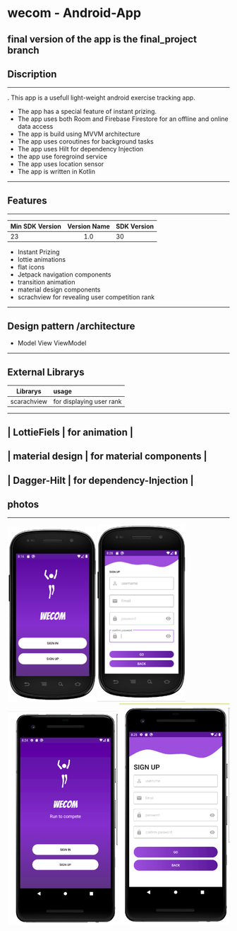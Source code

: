 # wecom - Android-App      

## final version of the app is the final_project branch

 ## Discription 
 -------------------------------------------------------
. This app is a usefull light-weight android exercise tracking app.
- The app has a special feature of instant prizing.
- The app uses both Room and Firebase Firestore for an offline and online data access 
- The app is build using MVVM architecture 
- The app uses coroutines for background tasks
- The app uses Hilt for dependency Injection
- the app use foregroind service 
- The app uses location sensor
- The app is written in Kotlin 
---

 ## Features     
    
 -----------------------------------------------------

 
 |  Min SDK Version | Version Name  | SDK Version |
 | ---------------- |:-------------:| ----------  |
 |  23              |  1.0          |      30     |

 
 
 - Instant Prizing    
 - lottie animations 
 - flat icons 
 - Jetpack navigation components  
 - transition animation
 - material design components
 - scrachview for revealing user competition rank 


---------------------------------------------------------

## Design pattern /architecture


- Model View ViewModel

-----------------------------------------------------------

## External Librarys 


 
 |  Librarys           |           usage                                     | 
 | ----------------    |:----------------------------------------------------|
 | scarachview         |    for displaying user rank                         |
 -----------------------------------------------------------------------------
 |  LottieFiels        |  for animation                                      |
 -----------------------------------------------------------------------------
 |  material design    |  for material components                            |
 -----------------------------------------------------------------------------
 |  Dagger-Hilt        |  for dependency-Injection                           |
 -----------------------------------------------------------------------------
 

## photos

---------------------


<img src="app/hdi.PNG" width="200"> <img src="app/hdi2.PNG" width="200"> 
<img src="app/xhdi.PNG" width="250"> <img src="app/xhdi2.PNG" width="250">



